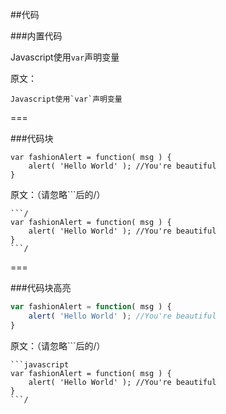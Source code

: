 ##代码

###内置代码

Javascript使用`var`声明变量

原文：
```
Javascript使用`var`声明变量
```
===

###代码块
```
var fashionAlert = function( msg ) {
	alert( 'Hello World' ); //You're beautiful
}
```

原文：（请忽略```后的/）
```
```/
var fashionAlert = function( msg ) {
	alert( 'Hello World' ); //You're beautiful
}
```/
```
===

###代码块高亮
```javascript
var fashionAlert = function( msg ) {
	alert( 'Hello World' ); //You're beautiful
}
```

原文：（请忽略```后的/）
```
```javascript
var fashionAlert = function( msg ) {
	alert( 'Hello World' ); //You're beautiful
}
```/
```